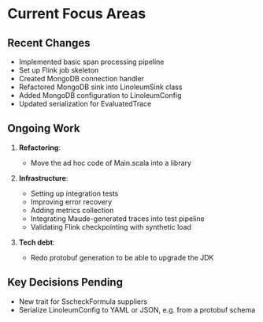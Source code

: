 # Current Focus Areas

## Recent Changes

- Implemented basic span processing pipeline
- Set up Flink job skeleton
- Created MongoDB connection handler
- Refactored MongoDB sink into LinoleumSink class
- Added MongoDB configuration to LinoleumConfig
- Updated serialization for EvaluatedTrace

## Ongoing Work
1. **Refactoring**:
   - Move the ad hoc code of Main.scala into a library

2. **Infrastructure**:
   - Setting up integration tests
   - Improving error recovery
   - Adding metrics collection
   - Integrating Maude-generated traces into test pipeline
   - Validating Flink checkpointing with synthetic load

3. **Tech debt**:
   - Redo protobuf generation to be able to upgrade the JDK

## Key Decisions Pending
- New trait for SscheckFormula suppliers
- Serialize LinoleumConfig to YAML or JSON, e.g. from a protobuf schema
